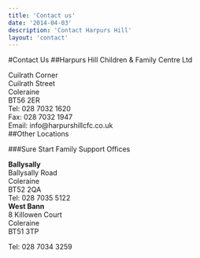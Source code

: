 ```yaml
---
title: 'Contact us'
date: '2014-04-03'
description: 'Contact Harpurs Hill'
layout: 'contact'
---
```

#Contact Us
##Harpurs Hill Children & Family Centre Ltd
<div class="row">
<div class="col-sm-6 address">
Cuilrath Corner</br>  
Cuilrath Street</br> 
Coleraine</br>
BT56 2ER</br>
</div>

<div class="col-sm-6">
Tel: 028 7032 1620</br>
Fax: 028 7032 1947</br>
Email: info@harpurshillcfc.co.uk
</div>
</div>
<div class="row">
<div class="col-sm-12">
<div id="map-canvas"></div>
</div>
</div>
</div>
##Other Locations

###Sure Start Family Support Offices
<div class="row">
<div class="col-sm-6 address">
<b>Ballysally</b><br/>
Ballysally Road <br/>
Coleraine <br/>
BT52 2QA <br/> 
Tel: 028 7035 5122
</div>

<div class="col-sm-6 address">
<b>West Bann</b><br/>
8 Killowen Court<br/>
Coleraine<br/>
BT51 3TP<br/>

Tel: 028 7034 3259
</div>
</div>

